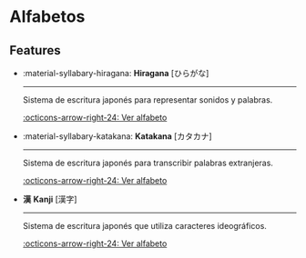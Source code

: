 # Alfabetos

## Features

<div class="cards row-auto" markdown>

- :material-syllabary-hiragana: **Hiragana** [ひらがな]

    ---  

     Sistema de escritura japonés para representar sonidos y palabras.

    [:octicons-arrow-right-24: Ver alfabeto](./hiragana.md)

- :material-syllabary-katakana: **Katakana** [カタカナ]

    ---  

    Sistema de escritura japonés para transcribir palabras extranjeras.

    [:octicons-arrow-right-24: Ver alfabeto](./katakana.md)

- **漢** **Kanji** [漢字]

    ---  

    Sistema de escritura japonés que utiliza caracteres ideográficos.

    [:octicons-arrow-right-24: Ver alfabeto](./kanji.md)

</div>
